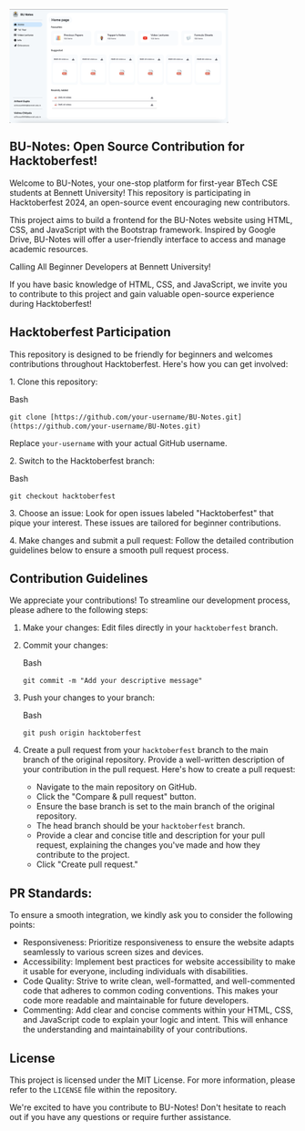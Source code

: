 <img align="center" src="./img/readmeBanner.png" height="200px"></img>

BU-Notes: Open Source Contribution for Hacktoberfest!
-----------------------------------------------------

Welcome to BU-Notes, your one-stop platform for first-year BTech CSE students at Bennett University! This repository is participating in Hacktoberfest 2024, an open-source event encouraging new contributors.

This project aims to build a frontend for the BU-Notes website using HTML, CSS, and JavaScript with the Bootstrap framework. Inspired by Google Drive, BU-Notes will offer a user-friendly interface to access and manage academic resources.

Calling All Beginner Developers at Bennett University!

If you have basic knowledge of HTML, CSS, and JavaScript, we invite you to contribute to this project and gain valuable open-source experience during Hacktoberfest!

Hacktoberfest Participation
---------------------------

This repository is designed to be friendly for beginners and welcomes contributions throughout Hacktoberfest. Here's how you can get involved:

1\. Clone this repository:

Bash

```
git clone [https://github.com/your-username/BU-Notes.git](https://github.com/your-username/BU-Notes.git)

```

Replace `your-username` with your actual GitHub username.

2\. Switch to the Hacktoberfest branch:

Bash

```
git checkout hacktoberfest

```

3\. Choose an issue: Look for open issues labeled "Hacktoberfest" that pique your interest. These issues are tailored for beginner contributions.

4\. Make changes and submit a pull request: Follow the detailed contribution guidelines below to ensure a smooth pull request process.

Contribution Guidelines
-----------------------

We appreciate your contributions! To streamline our development process, please adhere to the following steps:

1.  Make your changes: Edit files directly in your `hacktoberfest` branch.

2.  Commit your changes:

    Bash

    ```
    git commit -m "Add your descriptive message"

    ```

3.  Push your changes to your branch:

    Bash

    ```
    git push origin hacktoberfest

    ```

4.  Create a pull request from your `hacktoberfest` branch to the main branch of the original repository. Provide a well-written description of your contribution in the pull request. Here's how to create a pull request:

    -   Navigate to the main repository on GitHub.
    -   Click the "Compare & pull request" button.
    -   Ensure the base branch is set to the main branch of the original repository.
    -   The head branch should be your `hacktoberfest` branch.
    -   Provide a clear and concise title and description for your pull request, explaining the changes you've made and how they contribute to the project.
    -   Click "Create pull request."

PR Standards:
-------------

To ensure a smooth integration, we kindly ask you to consider the following points:

-   Responsiveness: Prioritize responsiveness to ensure the website adapts seamlessly to various screen sizes and devices.
-   Accessibility: Implement best practices for website accessibility to make it usable for everyone, including individuals with disabilities.
-   Code Quality: Strive to write clean, well-formatted, and well-commented code that adheres to common coding conventions. This makes your code more readable and maintainable for future developers.
-   Commenting: Add clear and concise comments within your HTML, CSS, and JavaScript code to explain your logic and intent. This will enhance the understanding and maintainability of your contributions.

License
-------

This project is licensed under the MIT License. For more information, please refer to the `LICENSE` file within the repository.

We're excited to have you contribute to BU-Notes! Don't hesitate to reach out if you have any questions or require further assistance.
